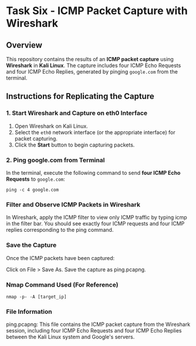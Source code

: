 # Task Six - ICMP Packet Capture with Wireshark

## Overview

This repository contains the results of an **ICMP packet capture** using **Wireshark** in **Kali Linux**. The capture includes four ICMP Echo Requests and four ICMP Echo Replies, generated by pinging `google.com` from the terminal.

## Instructions for Replicating the Capture

### 1. Start Wireshark and Capture on eth0 Interface

1. Open Wireshark on Kali Linux.
2. Select the `eth0` network interface (or the appropriate interface) for packet capturing.
3. Click the **Start** button to begin capturing packets.

### 2. Ping google.com from Terminal

In the terminal, execute the following command to send **four ICMP Echo Requests** to `google.com`:

```
ping -c 4 google.com
```
### Filter and Observe ICMP Packets in Wireshark

In Wireshark, apply the ICMP filter to view only ICMP traffic by typing icmp in the filter bar.
You should see exactly four ICMP requests and four ICMP replies corresponding to the ping command.

### Save the Capture

Once the ICMP packets have been captured:

 Click on File > Save As.
 Save the capture as ping.pcapng.

 ### Nmap Command Used (For Reference)

 ```
nmap -p- -A [target_ip]
```
### File Information
ping.pcapng: This file contains the ICMP packet capture from the Wireshark session, including four ICMP Echo Requests and four ICMP Echo Replies between the Kali Linux system and Google's servers.
